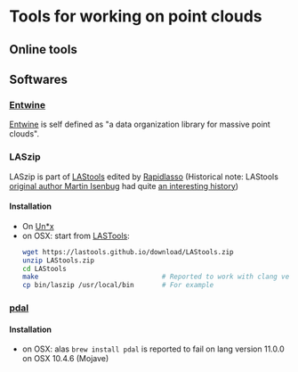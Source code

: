 # Tools for working on point clouds

## Online tools

## Softwares

### [Entwine](https://entwine.io/)
[Entwine](https://entwine.io/) is self defined as "a data organization library for massive point clouds".

### LASzip
LASzip is part of [LAStools](http://lastools.org/) edited by [Rapidlasso](http://rapidlasso.de/) 
(Historical note: LAStools [original author Martin Isenbug](https://lidarmag.com/2021/10/30/in-memoriam-martin-isenburg-1972-2021/)
had quite
[an interesting history](https://gis.stackexchange.com/questions/306418/difference-between-lastools-liblas-and-pdal))
  
#### Installation
  - On [Un*x](https://laszip.org/)
  - on OSX: start from [LASTools](https://lastools.github.io/):
       ```bash
       wget https://lastools.github.io/download/LAStools.zip
       unzip LAStools.zip
       cd LAStools
       make                               # Reported to work with clang version 11.0.0 on OSX 10.4.6 (Mojave)
       cp bin/laszip /usr/local/bin       # For example
       ```

### [pdal](http://pdal.io/)

#### Installation
 - on OSX: alas `brew install pdal` is reported to fail on lang version 11.0.0 on OSX 10.4.6 (Mojave)


